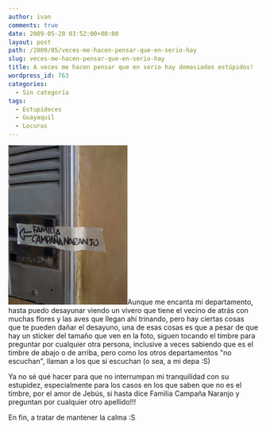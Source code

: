 ```yaml
---
author: ivan
comments: true
date: 2009-05-20 03:52:00+00:00
layout: post
path: /2009/05/veces-me-hacen-pensar-que-en-serio-hay
slug: veces-me-hacen-pensar-que-en-serio-hay
title: A veces me hacen pensar que en serio hay demasiados estúpidos!
wordpress_id: 763
categories:
  - Sin categoría
tags:
  - Estupideces
  - Guayaquil
  - Locuras
---
```


[![](./IMG_0016.jpg)](http://2.bp.blogspot.com/_T2UWuNJg3dQ/ShM5TWej_5I/AAAAAAAABgk/AcaYkfZT9dU/s1600-h/IMG_0016.JPG)Aunque me encanta mi departamento, hasta puedo desayunar viendo un vivero que tiene el vecino de atrás con muchas flores y las aves que llegan ahí trinando, pero hay ciertas cosas que te pueden dañar el desayuno, una de esas cosas es que a pesar de que hay un sticker del tamaño que ven en la foto, siguen tocando el timbre para preguntar por cualquier otra persona, inclusive a veces sabiendo que es el timbre de abajo o de arriba, pero como los otros departamentos "no escuchan", llaman a los que sí escuchan (o sea, a mi depa :S)

Ya no sé qué hacer para que no interrumpan mi tranquilidad con su estupidez, especialmente para los casos en los que saben que no es el timbre, por el amor de Jebús, si hasta dice Familia Campaña Naranjo y preguntan por cualquier otro apellido!!!

En fin, a tratar de mantener la calma :S
